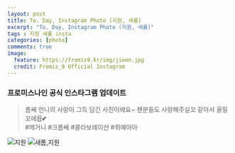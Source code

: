 ```yaml
---
layout: post
title: To. Day, Instagram Photo (지원, 새롬)
excerpt: "To. Day, Instagram Photo (지원, 새롬)"
tags : 지원 새롬 insta
categories: [photo]
comments: true
image:
  feature: https://fromis9.kr/img/jiwon.jpg
  credit: Fromis_9 Official Instagram
---
```


### 프로미스나인 공식 인스타그램 업데이트

> 롬쌔 언니의 사랑이 그득 담긴 사진이에요~
팬분들도 사랑해주실꼬 같아서 올릴꼬에욥💕  
> #메거니 #크롬쌔 #콜라보레이션 #쥐예아아



![지원](https://fromis9.kr/img/jiwon.jpg)
![새롬,지원](https://fromis9.kr/img/jiwon_saerom.jpg)
